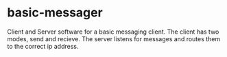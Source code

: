 basic-messager
==============

Client and Server software for a basic messaging client. The client has two modes, send and recieve. The server listens for
messages and routes them to the correct ip address. 
